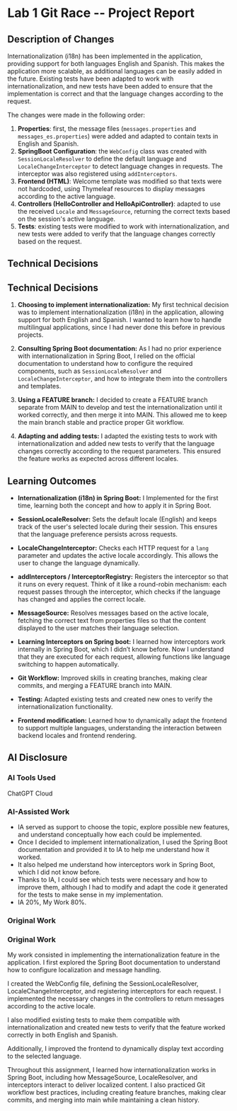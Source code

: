 # Lab 1 Git Race -- Project Report

## Description of Changes
Internationalization (i18n) has been implemented in the application, providing support for both languages English and Spanish. 
This makes the application more scalable, as additional languages can be easily added in the future. 
Existing tests have been adapted to work with internationalization, and new tests have been added 
to ensure that the implementation is correct and that the language changes according to the request.

The changes were made in the following order:

1. **Properties**: first, the message files (`messages.properties` and `messages_es.properties`) were added and adapted to contain texts in English and Spanish.
2. **SpringBoot Configuration**: the `WebConfig` class was created with `SessionLocaleResolver` to define the default language and `LocaleChangeInterceptor` to detect language changes in requests. The interceptor was also registered using `addInterceptors`.
3. **Frontend (HTML)**: Welcome template was modified so that texts were not hardcoded, using  Thymeleaf resources to display messages according to the active language.
4. **Controllers (HelloController and HelloApiController)**: adapted to use the received `Locale` and `MessageSource`, returning the correct texts based on the session's active language.
5. **Tests**: existing tests were modified to work with internationalization, and new tests were added to verify that the language changes correctly based on the request.
 

## Technical Decisions
## Technical Decisions

1. **Choosing to implement internationalization:** My first technical decision was to implement internationalization (i18n) in the application, 
allowing support for both English and Spanish. I wanted to learn how to handle multilingual applications, since I had never done this before in previous projects.

2. **Consulting Spring Boot documentation:** As I had no prior experience with internationalization in Spring Boot, 
     I relied on the official documentation to understand how to configure the required components, such as `SessionLocaleResolver` and `LocaleChangeInterceptor`,                              and how to integrate them into the controllers and templates.

3. **Using a FEATURE branch:** I decided to create a FEATURE branch separate from MAIN to develop and test the internationalization until it worked correctly, 
    and then merge it into MAIN. This allowed me to keep the main branch stable and practice proper Git workflow.

4. **Adapting and adding tests:** I adapted the existing tests to work with internationalization and added new tests to verify that the language changes correctly 
according to the request parameters. This ensured the feature works as expected across different locales.

## Learning Outcomes

- **Internationalization (i18n) in Spring Boot:** I Implemented for the first time, learning both the concept and how to apply it in Spring Boot.  

- **SessionLocaleResolver:** Sets the default locale (English) and keeps track of the user's selected locale during their session. This ensures that the language preference persists across requests.  

- **LocaleChangeInterceptor:** Checks each HTTP request for a `lang` parameter and updates the active locale accordingly. This allows the user to change the language dynamically.  

- **addInterceptors / InterceptorRegistry:** Registers the interceptor so that it runs on every request. Think of it like a round-robin mechanism: each request passes through the interceptor, which checks if the language has changed and applies the correct locale.  

- **MessageSource:** Resolves messages based on the active locale, fetching the correct text from properties files so that the content displayed to the user matches their language selection.  

- **Learning Interceptors on Spring boot:** I learned how interceptors work internally in Spring Boot, which I didn’t know before. Now I understand that they are executed for each request, allowing functions like language switching to happen automatically.  

- **Git Workflow:** Improved skills in creating branches, making clear commits, and merging a FEATURE branch into MAIN.  

- **Testing:** Adapted existing tests and created new ones to verify the internationalization functionality.  

- **Frontend modification:** Learned how to dynamically adapt the frontend to support multiple languages, understanding the interaction between backend locales and frontend rendering.



## AI Disclosure
### AI Tools Used
ChatGPT
Cloud

### AI-Assisted Work
- IA served as support to choose the topic, explore possible new features, and understand conceptually how each could be implemented.
- Once I decided to implement internationalization, I used the Spring Boot documentation and provided it to IA to help me understand how it worked.
- It also helped me understand how interceptors work in Spring Boot, which I did not know before.
- Thanks to IA, I could see which tests were necessary and how to improve them, although I had to modify and adapt the code it generated for the tests to make sense in my implementation.
- IA 20%, My Work 80%.


### Original Work
### Original Work
My work consisted in implementing the internationalization feature in the application. I first explored the Spring Boot documentation to understand how to configure localization and message handling. 

I created the WebConfig file, defining the SessionLocaleResolver, LocaleChangeInterceptor, and registering interceptors for each request. I implemented the necessary changes in the controllers to return messages according to the active locale.

I also modified existing tests to make them compatible with internationalization and created new tests to verify that the feature worked correctly in both English and Spanish.

Additionally, I improved the frontend to dynamically display text according to the selected language.

Throughout this assignment, I learned how internationalization works in Spring Boot, including how MessageSource, LocaleResolver, and interceptors interact to deliver localized content. I also practiced Git workflow best practices, including creating feature branches, making clear commits, and merging into main while maintaining a clean history.
